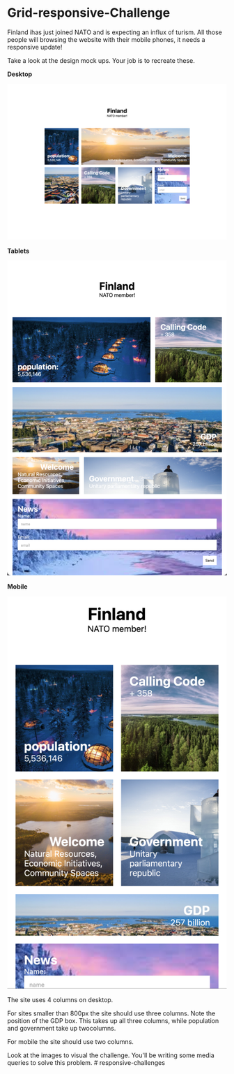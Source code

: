 # Grid-responsive-Challenge

Finland ihas just joined NATO and is expecting an influx of turism. All those people will browsing the website with their mobile phones, it needs a responsive update! 

Take a look at the design mock ups. Your job is to recreate these. 

**Desktop**

![Desktop](./Finland-Desktop.png)

**Tablets**

![Tablets](./Finland-tablets.png)

**Mobile**

![Mobile](./Finland-Mobile.png)

The site uses 4 columns on desktop. 

For sites smaller than 800px the site should use three columns. Note the position of the GDP box. This takes up all three columns, while population and government take up twocolumns. 

For mobile the site should use two columns. 

Look at the images to visual the challenge. You'll be writing some media queries to solve this problem. # responsive-challenges

